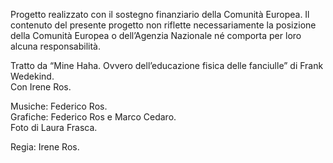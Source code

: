 Progetto realizzato con il sostegno finanziario della Comunità Europea. Il contenuto del presente progetto non riflette necessariamente la posizione della Comunità Europea o dell’Agenzia Nazionale né comporta per loro alcuna  responsabilità.

Tratto da “Mine Haha. Ovvero dell’educazione fisica delle fanciulle” di Frank Wedekind.  
Con Irene Ros.  

Musiche: Federico Ros.  
Grafiche: Federico Ros e Marco Cedaro.  
Foto di Laura Frasca.  
  
Regia: Irene Ros.  